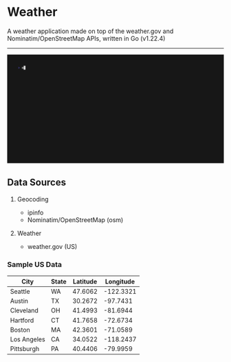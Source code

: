 # Weather

A weather application made on top of the weather.gov and Nominatim/OpenStreetMap
APIs, written in Go (v1.22.4)

---

![Demo Webm](assets/demo.gif)

## Data Sources

1. Geocoding
    - ipinfo
    - Nominatim/OpenStreetMap (osm)

2. Weather
    - weather.gov (US)

### Sample US Data

| City            | State | Latitude  | Longitude |
|-----------------|-------|-----------|-----------|
| Seattle         | WA    | 47.6062   | -122.3321 |
| Austin          | TX    | 30.2672   | -97.7431  |
| Cleveland       | OH    | 41.4993   | -81.6944  |
| Hartford        | CT    | 41.7658   | -72.6734  |
| Boston          | MA    | 42.3601   | -71.0589  |
| Los Angeles     | CA    | 34.0522   | -118.2437 |
| Pittsburgh      | PA    | 40.4406   | -79.9959  |
